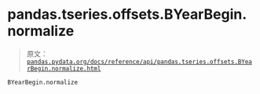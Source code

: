 # pandas.tseries.offsets.BYearBegin.normalize

> 原文：[`pandas.pydata.org/docs/reference/api/pandas.tseries.offsets.BYearBegin.normalize.html`](https://pandas.pydata.org/docs/reference/api/pandas.tseries.offsets.BYearBegin.normalize.html)

```py
BYearBegin.normalize
```
